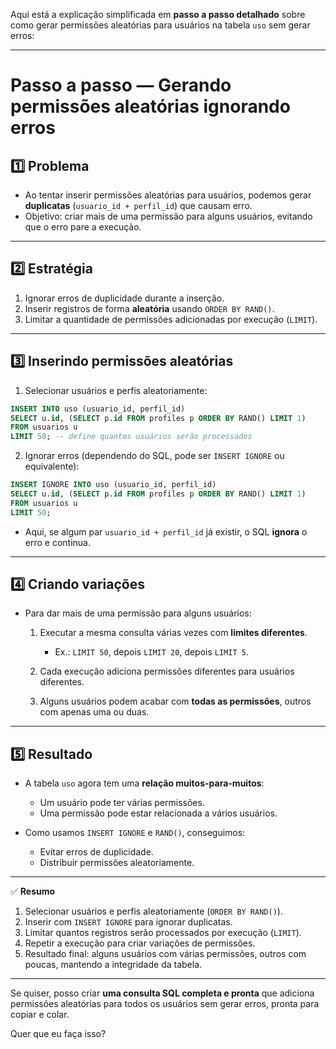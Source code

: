 Aqui está a explicação simplificada em **passo a passo detalhado** sobre como gerar permissões aleatórias para usuários na tabela `uso` sem gerar erros:

---

# Passo a passo — Gerando permissões aleatórias ignorando erros

## 1️⃣ Problema

* Ao tentar inserir permissões aleatórias para usuários, podemos gerar **duplicatas** (`usuario_id + perfil_id`) que causam erro.
* Objetivo: criar mais de uma permissão para alguns usuários, evitando que o erro pare a execução.

---

## 2️⃣ Estratégia

1. Ignorar erros de duplicidade durante a inserção.
2. Inserir registros de forma **aleatória** usando `ORDER BY RAND()`.
3. Limitar a quantidade de permissões adicionadas por execução (`LIMIT`).

---

## 3️⃣ Inserindo permissões aleatórias

1. Selecionar usuários e perfis aleatoriamente:

```sql
INSERT INTO uso (usuario_id, perfil_id)
SELECT u.id, (SELECT p.id FROM profiles p ORDER BY RAND() LIMIT 1)
FROM usuarios u
LIMIT 50; -- define quantos usuários serão processados
```

2. Ignorar erros (dependendo do SQL, pode ser `INSERT IGNORE` ou equivalente):

```sql
INSERT IGNORE INTO uso (usuario_id, perfil_id)
SELECT u.id, (SELECT p.id FROM profiles p ORDER BY RAND() LIMIT 1)
FROM usuarios u
LIMIT 50;
```

* Aqui, se algum par `usuario_id + perfil_id` já existir, o SQL **ignora** o erro e continua.

---

## 4️⃣ Criando variações

* Para dar mais de uma permissão para alguns usuários:

  1. Executar a mesma consulta várias vezes com **limites diferentes**.

     * Ex.: `LIMIT 50`, depois `LIMIT 20`, depois `LIMIT 5`.
  2. Cada execução adiciona permissões diferentes para usuários diferentes.
  3. Alguns usuários podem acabar com **todas as permissões**, outros com apenas uma ou duas.

---

## 5️⃣ Resultado

* A tabela `uso` agora tem uma **relação muitos-para-muitos**:

  * Um usuário pode ter várias permissões.
  * Uma permissão pode estar relacionada a vários usuários.
* Como usamos `INSERT IGNORE` e `RAND()`, conseguimos:

  * Evitar erros de duplicidade.
  * Distribuir permissões aleatoriamente.

---

✅ **Resumo**

1. Selecionar usuários e perfis aleatoriamente (`ORDER BY RAND()`).
2. Inserir com `INSERT IGNORE` para ignorar duplicatas.
3. Limitar quantos registros serão processados por execução (`LIMIT`).
4. Repetir a execução para criar variações de permissões.
5. Resultado final: alguns usuários com várias permissões, outros com poucas, mantendo a integridade da tabela.

---

Se quiser, posso criar **uma consulta SQL completa e pronta** que adiciona permissões aleatórias para todos os usuários sem gerar erros, pronta para copiar e colar.

Quer que eu faça isso?

